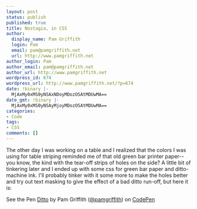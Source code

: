 ```yaml
---
layout: post
status: publish
published: true
title: Nostagia, in CSS
author:
  display_name: Pam Griffith
  login: Pam
  email: pam@pamgriffith.net
  url: http://www.pamgriffith.net
author_login: Pam
author_email: pam@pamgriffith.net
author_url: http://www.pamgriffith.net
wordpress_id: 674
wordpress_url: http://www.pamgriffith.net/?p=674
date: !binary |-
  MjAxMy0xMS0yNSAxNDoyMDozOSAtMDUwMA==
date_gmt: !binary |-
  MjAxMy0xMS0yNSAyMjoyMDozOSAtMDUwMA==
categories:
- Code
tags:
- CSS
comments: []
---
```

<p>The other day I was working on a table and I realized that the colors I was using for table striping reminded me of that old green bar printer paper--you know, the kind with the tear-off strips of holes on the side? A little bit of tinkering later and I ended up with some css for green bar paper and ditto-machine ink. I'll probably tinker with it some more to make the holes better and try out text masking to give the effect of a bad ditto run-off, but here it is:</p>
<p data-height="361" data-theme-id="0" data-slug-hash="zaBJp" data-user="pamgriffith" data-default-tab="result" class='codepen'>See the Pen <a href='http://codepen.io/pamgriffith/pen/zaBJp'>Ditto</a> by Pam Griffith (<a href='http://codepen.io/pamgriffith'>@pamgriffith</a>) on <a href='http://codepen.io'>CodePen</a></p>
<p><script async src="//codepen.io/assets/embed/ei.js"></script></p>
